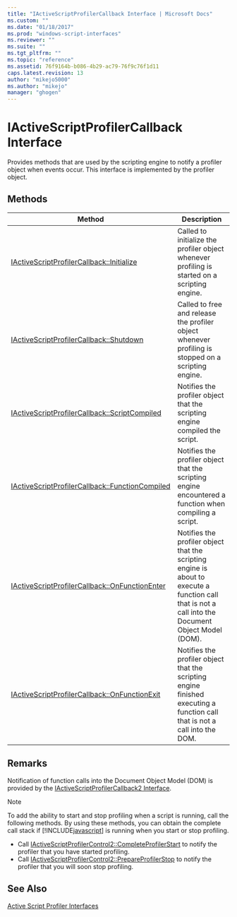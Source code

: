 ```yaml
---
title: "IActiveScriptProfilerCallback Interface | Microsoft Docs"
ms.custom: ""
ms.date: "01/18/2017"
ms.prod: "windows-script-interfaces"
ms.reviewer: ""
ms.suite: ""
ms.tgt_pltfrm: ""
ms.topic: "reference"
ms.assetid: 76f9164b-b086-4b29-ac79-76f9c76f1d11
caps.latest.revision: 13
author: "mikejo5000"
ms.author: "mikejo"
manager: "ghogen"
---
```

# IActiveScriptProfilerCallback Interface
Provides methods that are used by the scripting engine to notify a profiler object when events occur. This interface is implemented by the profiler object.  
  
## Methods  
  
|Method|Description|  
|------------|-----------------|  
|[IActiveScriptProfilerCallback::Initialize](../../winscript/reference/iactivescriptprofilercallback-initialize.md)|Called to initialize the profiler object whenever profiling is started on a scripting engine.|  
|[IActiveScriptProfilerCallback::Shutdown](../../winscript/reference/iactivescriptprofilercallback-shutdown.md)|Called to free and release the profiler object whenever profiling is stopped on a scripting engine.|  
|[IActiveScriptProfilerCallback::ScriptCompiled](../../winscript/reference/iactivescriptprofilercallback-scriptcompiled.md)|Notifies the profiler object that the scripting engine compiled the script.|  
|[IActiveScriptProfilerCallback::FunctionCompiled](../../winscript/reference/iactivescriptprofilercallback-functioncompiled.md)|Notifies the profiler object that the scripting engine encountered a function when compiling a script.|  
|[IActiveScriptProfilerCallback::OnFunctionEnter](../../winscript/reference/iactivescriptprofilercallback-onfunctionenter.md)|Notifies the profiler object that the scripting engine is about to execute a function call that is not a call into the Document Object Model (DOM).|  
|[IActiveScriptProfilerCallback::OnFunctionExit](../../winscript/reference/iactivescriptprofilercallback-onfunctionexit.md)|Notifies the profiler object that the scripting engine finished executing a function call that is not a call into the DOM.|  
  
## Remarks  
 Notification of function calls into the Document Object Model (DOM) is provided by the [IActiveScriptProfilerCallback2 Interface](../../winscript/reference/iactivescriptprofilercallback2-interface.md).  
  
> [!NOTE]
>  To add the ability to start and stop profiling when a script is running, call the following methods. By using these methods, you can obtain the complete call stack if [!INCLUDE[javascript](../../javascript/includes/javascript-md.md)] is running when you start or stop profiling.  
>   
>  -   Call [IActiveScriptProfilerControl2::CompleteProfilerStart](../../winscript/reference/iactivescriptprofilercontrol2-completeprofilerstart.md) to notify the profiler that you have started profiling.  
> -   Call [IActiveScriptProfilerControl2::PrepareProfilerStop](../../winscript/reference/iactivescriptprofilercontrol2-prepareprofilerstop.md) to notify the profiler that you will soon stop profiling.  
  
## See Also  
 [Active Script Profiler Interfaces](../../winscript/reference/active-script-profiler-interfaces.md)